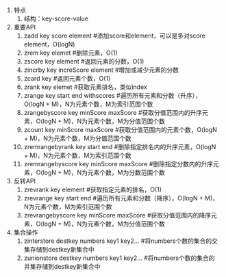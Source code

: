 1. 特点
    1. 结构：key-score-value
2. 重要API
    1. zadd key score element #添加score和element，可以是多对score element，O(logN)
    2. zrem key elemet #删除元素，O(1)
    3. zscore key element #返回元素的分数，O(1)
    4. zincrby key increScore element #增加或减少元素的分数
    5. zcard key #返回元素个数，O(1)
    6. zrank key elemet #获取元素排名，类似index
    7. zrange key start end withscores #遍历所有元素和分数（升序），O(logN + M)，N为元素个数，M为索引范围个数
    8. zrangebyscore key minScore maxScore #获取分值范围内的升序元素，O(logN + M)，N为元素个数，M为分值范围个数
    9. zcount key minScore maxScore #获取分值范围内的元素个数，O(logN + M)，N为元素个数，M为分值范围个数
    10. zremrangebyrank key start end #删除指定排名内的升序元素，O(logN + M)，N为元素个数，M为索引范围个数
    11. zremrangebyscore key minScore maxScore #删除指定分数内的升序元素，O(logN + M)，N为元素个数，M为分数范围个数
3. 反转API
    1. zrevrank key element #获取指定元素的排名，O(1)
    2. zrevrange key start end #遍历所有元素和分数（降序），O(logN + M)，N为元素个数，M为索引范围个数
    3. zrevrangebyscore key minScore maxScore #获取分值范围内的降序元素，O(logN + M)，N为元素个数，M为分值范围个数
4. 集合操作
    1. zinterstore destkey numbers key1 key2… #将numbers个数的集合的交集存储到destkey新集合中
    2. zunionstore destkey numbers key1 key2… #将numbers个数的集合的并集存储到destkey新集合中